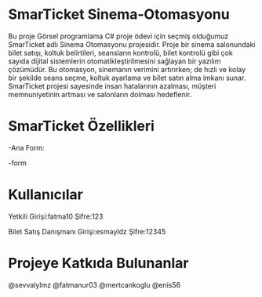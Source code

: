 # SmarTicket Sinema-Otomasyonu
Bu proje Görsel programlama C# proje ödevi için seçmiş olduğumuz SmarTicket adlı Sinema Otomasyonu projesidir. Proje bir sinema salonundaki bilet satışı, koltuk belirtileri, seansların kontrolü, bilet kontrolü  gibi çok sayıda dijital sistemlerin otomatikleştirilmesini sağlayan bir yazılım çözümüdür. Bu otomasyon, sinemanın verimini artırırken; de hızlı ve kolay bir şekilde seans seçme, koltuk ayarlama ve bilet satın alma imkanı sunar. SmarTicket projesi sayesinde insan hatalarının azalması, müşteri memnuniyetinin artması ve salonların dolması hedeflenir.
# SmarTicket Özellikleri
-Ana Form:

-form



# Kullanıcılar
Yetkili Girişi:fatma10
Şifre:123

Bilet Satış Danışmanı Girişi:esmayldz
Şifre:12345

# Projeye Katkıda Bulunanlar
@sevvalylmz 
@fatmanur03 
@mertcankoglu 
@enis56
